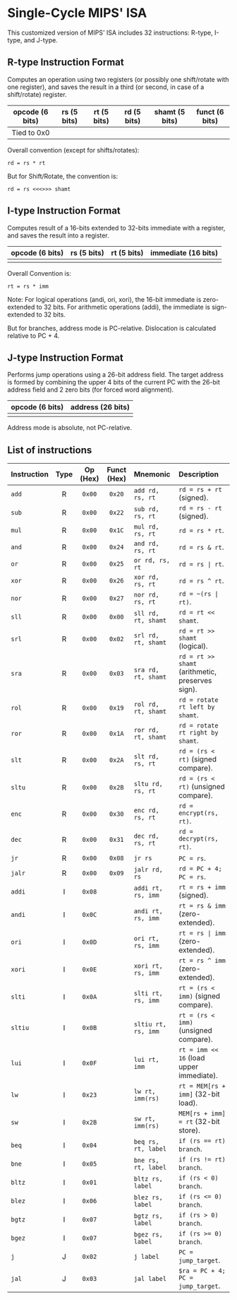 # Single-Cycle MIPS' ISA

This customized version of MIPS' ISA includes 32 instructions: R-type, I-type, and J-type.

## R-type Instruction Format

Computes an operation using two registers (or possibly one shift/rotate with one register), and saves
the result in a third (or second, in case of a shift/rotate) register.

| opcode (6 bits) | rs (5 bits) | rt (5 bits) | rd (5 bits) | shamt (5 bits) | funct (6 bits) |
|:--------------:|:-----------:|:-----------:|:-----------:|:--------------:|:--------------:|
|   Tied to 0x0  |             |             |             |                |                |

Overall convention (except for shifts/rotates):

```
rd = rs * rt
```

But for Shift/Rotate, the convention is:

```
rd = rs <<<>>> shamt
```

## I-type Instruction Format

Computes result of a 16-bits extended to 32-bits immediate with a register, and saves the result
into a register.

| opcode (6 bits) | rs (5 bits) | rt (5 bits) | immediate (16 bits) |
|:--------------:|:-----------:|:-----------:|:-------------------:|
|                |             |             |                     |

Overall Convention is:

```
rt = rs * imm
```

Note: For logical operations (andi, ori, xori), the 16-bit immediate is zero-extended to 32 bits.
For arithmetic operations (addi), the immediate is sign-extended to 32 bits.

But for branches, address mode is PC-relative. Dislocation is calculated relative to PC + 4.

## J-type Instruction Format

Performs jump operations using a 26-bit address field. The target address is formed by combining
the upper 4 bits of the current PC with the 26-bit address field and 2 zero bits (for forced word alignment).

| opcode (6 bits) | address (26 bits) |
|:--------------:|:------------------:|
|                |                    |

Address mode is absolute, not PC-relative.

## List of instructions

| Instruction | Type | Op (Hex) | Funct (Hex) | Mnemonic | Description |
|:---|:---:|:---:|:---:|:---|:---|
| `add` | R | `0x00` | `0x20` | `add rd, rs, rt` | `rd = rs + rt` (signed). |
| `sub` | R | `0x00` | `0x22` | `sub rd, rs, rt` | `rd = rs - rt` (signed). |
| `mul` | R | `0x00` | `0x1C` | `mul rd, rs, rt` | `rd = rs * rt`. |
| `and` | R | `0x00` | `0x24` | `and rd, rs, rt` | `rd = rs & rt`. |
| `or` | R | `0x00` | `0x25` | `or rd, rs, rt` | `rd = rs \| rt`. |
| `xor` | R | `0x00` | `0x26` | `xor rd, rs, rt` | `rd = rs ^ rt`. |
| `nor` | R | `0x00` | `0x27` | `nor rd, rs, rt` | `rd = ~(rs \| rt)`. |
| `sll` | R | `0x00` | `0x00` | `sll rd, rt, shamt` | `rd = rt << shamt`. |
| `srl` | R | `0x00` | `0x02` | `srl rd, rt, shamt` | `rd = rt >> shamt` (logical). |
| `sra` | R | `0x00` | `0x03` | `sra rd, rt, shamt` | `rd = rt >> shamt` (arithmetic, preserves sign). |
| `rol` | R | `0x00` | `0x19` | `rol rd, rt, shamt` | `rd = rotate rt left by shamt`. |
| `ror` | R | `0x00` | `0x1A` | `ror rd, rt, shamt` | `rd = rotate rt right by shamt`. |
| `slt` | R | `0x00` | `0x2A` | `slt rd, rs, rt` | `rd = (rs < rt)` (signed compare). |
| `sltu` | R | `0x00` | `0x2B` | `sltu rd, rs, rt` | `rd = (rs < rt)` (unsigned compare). |
| `enc` | R | `0x00` | `0x30` | `enc rd, rs, rt` | `rd = encrypt(rs, rt)`. |
| `dec` | R | `0x00` | `0x31` | `dec rd, rs, rt` | `rd = decrypt(rs, rt)`. |
| `jr` | R | `0x00` | `0x08` | `jr rs` | `PC = rs`. |
| `jalr` | R | `0x00` | `0x09` | `jalr rd, rs` | `rd = PC + 4; PC = rs`. |
| `addi` | I | `0x08` | | `addi rt, rs, imm` | `rt = rs + imm` (signed). |
| `andi` | I | `0x0C` | | `andi rt, rs, imm` | `rt = rs & imm` (zero-extended). |
| `ori` | I | `0x0D` | | `ori rt, rs, imm` | `rt = rs \| imm` (zero-extended). |
| `xori` | I | `0x0E` | | `xori rt, rs, imm` | `rt = rs ^ imm` (zero-extended). |
| `slti` | I | `0x0A` | | `slti rt, rs, imm` | `rt = (rs < imm)` (signed compare). |
| `sltiu` | I | `0x0B` | | `sltiu rt, rs, imm` | `rt = (rs < imm)` (unsigned compare). |
| `lui` | I | `0x0F` | | `lui rt, imm` | `rt = imm << 16` (load upper immediate). |
| `lw` | I | `0x23` | | `lw rt, imm(rs)` | `rt = MEM[rs + imm]` (32-bit load). |
| `sw` | I | `0x2B` | | `sw rt, imm(rs)` | `MEM[rs + imm] = rt` (32-bit store). |
| `beq` | I | `0x04` | | `beq rs, rt, label` | `if (rs == rt) branch`. |
| `bne` | I | `0x05` | | `bne rs, rt, label` | `if (rs != rt) branch`. |
| `bltz` | I | `0x01` | | `bltz rs, label` | `if (rs < 0) branch`. |
| `blez` | I | `0x06` | | `blez rs, label` | `if (rs <= 0) branch`. |
| `bgtz` | I | `0x07` | | `bgtz rs, label` | `if (rs > 0) branch`. |
| `bgez` | I | `0x07` | | `bgez rs, label` | `if (rs >= 0) branch`. |
| `j` | J | `0x02` | | `j label` | `PC = jump_target`. |
| `jal` | J | `0x03` | | `jal label` | `$ra = PC + 4; PC = jump_target`. |
